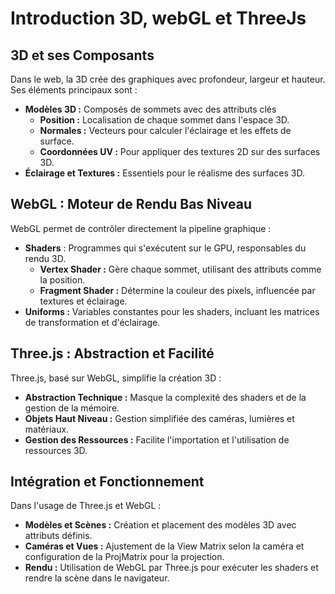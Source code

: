 
# Introduction 3D, webGL et ThreeJs

## 3D et ses Composants
Dans le web, la 3D crée des graphiques avec profondeur, largeur et hauteur. Ses éléments principaux sont :

* **Modèles 3D :** Composés de sommets avec des attributs clés
    * **Position :** Localisation de chaque sommet dans l'espace 3D.
    * **Normales :** Vecteurs pour calculer l'éclairage et les effets de surface.
    * **Coordonnées UV :** Pour appliquer des textures 2D sur des surfaces 3D.
* **Éclairage et Textures :** Essentiels pour le réalisme des surfaces 3D.

## WebGL : Moteur de Rendu Bas Niveau
WebGL permet de contrôler directement la pipeline graphique :

* **Shaders** : Programmes qui s'exécutent sur le GPU, responsables du rendu 3D.
    * **Vertex Shader :** Gère chaque sommet, utilisant des attributs comme la position.
    * **Fragment Shader :** Détermine la couleur des pixels, influencée par textures et éclairage.
* **Uniforms :** Variables constantes pour les shaders, incluant les matrices de transformation et d'éclairage.

## Three.js : Abstraction et Facilité
Three.js, basé sur WebGL, simplifie la création 3D :

* **Abstraction Technique :** Masque la complexité des shaders et de la gestion de la mémoire.
* **Objets Haut Niveau :** Gestion simplifiée des caméras, lumières et matériaux.
* **Gestion des Ressources :** Facilite l'importation et l'utilisation de ressources 3D.

## Intégration et Fonctionnement
Dans l'usage de Three.js et WebGL :

* **Modèles et Scènes :** Création et placement des modèles 3D avec attributs définis.
* **Caméras et Vues :** Ajustement de la View Matrix selon la caméra et configuration de la ProjMatrix pour la projection.
* **Rendu :** Utilisation de WebGL par Three.js pour exécuter les shaders et rendre la scène dans le navigateur.